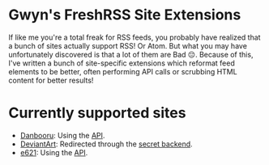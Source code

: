 # Gwyn's FreshRSS Site Extensions

If like me you're a total freak for RSS feeds, you probably have realized that a bunch of sites actually support RSS! Or Atom. But what you may have unfortunately discovered is that a lot of them are Bad 😔. Because of this, I've written a bunch of site-specific extensions which reformat feed elements to be better, often performing API calls or scrubbing HTML content for better results!

# Currently supported sites
- [Danbooru](xExtension-Danbooru/README.md): Using the [API](https://danbooru.donmai.us/wiki_pages/help:api).
- [DeviantArt](xExtension-Deviantart/README.md): Redirected through the [secret backend](https://github.com/aai210/DeviantArt-RSS).
- [e621](xExtension-e621/README.md): Using the [API](https://e621.net/wiki_pages/2425).
